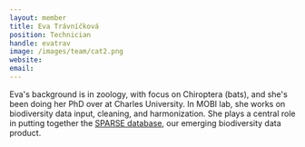 ```yaml
---
layout: member
title: Eva Trávníčková
position: Technician
handle: evatrav
image: /images/team/cat2.png
website:
email:
---
```


Eva's background is in zoology, with focus on Chiroptera (bats), and she's been doing her PhD over at Charles University. In MOBI lab, she works on biodiversity data input, cleaning, and harmonization. She plays a central role in putting together the [SPARSE database](https://github.com/petrkeil/SPARSE), our emerging biodiversity data product.



